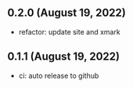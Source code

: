 ## 0.2.0 (August 19, 2022)

- refactor: update site and xmark

## 0.1.1 (August 19, 2022)

- ci: auto release to github
